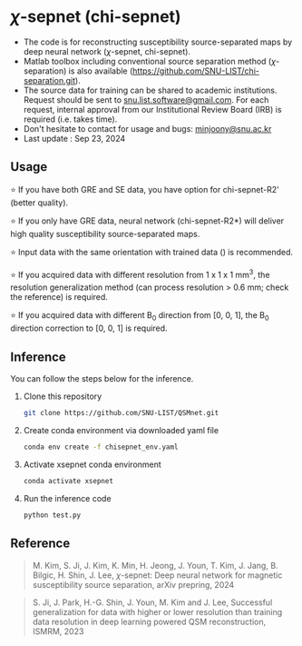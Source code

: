 # $\chi$-sepnet (chi-sepnet)
* The code is for reconstructing susceptibility source-separated maps by deep neural network ($\chi$-sepnet, chi-sepnet).
* Matlab toolbox including conventional source separation method ($\chi$-separation) is also available (https://github.com/SNU-LIST/chi-separation.git).
* The source data for training can be shared to academic institutions. Request should be sent to snu.list.software@gmail.com. For each request, internal approval from our Institutional Review Board (IRB) is required (i.e. takes time).
* Don't hesitate to contact for usage and bugs: minjoony@snu.ac.kr
* Last update : Sep 23, 2024


## Usage
⭐ If you have both GRE and SE data, you have option for chi-sepnet-R2' (better quality).

⭐ If you only have GRE data, neural network (chi-sepnet-R2*) will deliver high quality susceptibility source-separated maps.

⭐ Input data with the same orientation with trained data () is recommended.

⭐ If you acquired data with different resolution from 1 x 1 x 1 mm<sup>3</sup>, the resolution generalization method (can process resolution > 0.6 mm; check the reference) is required.

⭐ If you acquired data with different B<sub>0</sub> direction from [0, 0, 1], the B<sub>0</sub> direction correction to [0, 0, 1] is required.

## Inference
You can follow the steps below for the inference.

1. Clone this repository
    ```bash
    git clone https://github.com/SNU-LIST/QSMnet.git
    ```
2. Create conda environment via downloaded yaml file
    ```bash
    conda env create -f chisepnet_env.yaml
    ```
3. Activate xsepnet conda environment
    ```bash
    conda activate xsepnet
    ```
5. Run the inference code
    ```bash
    python test.py
    ```
## Reference
>M. Kim, S. Ji, J. Kim, K. Min, H. Jeong, J. Youn, T. Kim, J. Jang, B. Bilgic, H. Shin, J. Lee, $\chi$-sepnet: Deep neural network for magnetic susceptibility source separation, arXiv prepring, 2024

>S. Ji, J. Park, H.-G. Shin, J. Youn, M. Kim and J. Lee, Successful generalization for data with higher or lower resolution than training data resolution in deep learning powered QSM reconstruction, ISMRM, 2023
